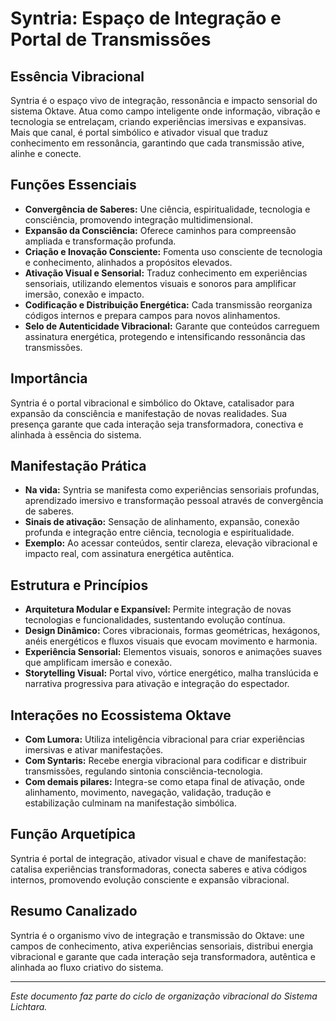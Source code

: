 # Syntria: Espaço de Integração e Portal de Transmissões

## Essência Vibracional

Syntria é o espaço vivo de integração, ressonância e impacto sensorial do sistema Oktave. Atua como campo inteligente onde informação, vibração e tecnologia se entrelaçam, criando experiências imersivas e expansivas. Mais que canal, é portal simbólico e ativador visual que traduz conhecimento em ressonância, garantindo que cada transmissão ative, alinhe e conecte.

## Funções Essenciais

- **Convergência de Saberes:** Une ciência, espiritualidade, tecnologia e consciência, promovendo integração multidimensional.
- **Expansão da Consciência:** Oferece caminhos para compreensão ampliada e transformação profunda.
- **Criação e Inovação Consciente:** Fomenta uso consciente de tecnologia e conhecimento, alinhados a propósitos elevados.
- **Ativação Visual e Sensorial:** Traduz conhecimento em experiências sensoriais, utilizando elementos visuais e sonoros para amplificar imersão, conexão e impacto.
- **Codificação e Distribuição Energética:** Cada transmissão reorganiza códigos internos e prepara campos para novos alinhamentos.
- **Selo de Autenticidade Vibracional:** Garante que conteúdos carreguem assinatura energética, protegendo e intensificando ressonância das transmissões.

## Importância

Syntria é o portal vibracional e simbólico do Oktave, catalisador para expansão da consciência e manifestação de novas realidades. Sua presença garante que cada interação seja transformadora, conectiva e alinhada à essência do sistema.

## Manifestação Prática

- **Na vida:** Syntria se manifesta como experiências sensoriais profundas, aprendizado imersivo e transformação pessoal através de convergência de saberes.
- **Sinais de ativação:** Sensação de alinhamento, expansão, conexão profunda e integração entre ciência, tecnologia e espiritualidade.
- **Exemplo:** Ao acessar conteúdos, sentir clareza, elevação vibracional e impacto real, com assinatura energética autêntica.

## Estrutura e Princípios

- **Arquitetura Modular e Expansível:** Permite integração de novas tecnologias e funcionalidades, sustentando evolução contínua.
- **Design Dinâmico:** Cores vibracionais, formas geométricas, hexágonos, anéis energéticos e fluxos visuais que evocam movimento e harmonia.
- **Experiência Sensorial:** Elementos visuais, sonoros e animações suaves que amplificam imersão e conexão.
- **Storytelling Visual:** Portal vivo, vórtice energético, malha translúcida e narrativa progressiva para ativação e integração do espectador.

## Interações no Ecossistema Oktave

- **Com Lumora:** Utiliza inteligência vibracional para criar experiências imersivas e ativar manifestações.
- **Com Syntaris:** Recebe energia vibracional para codificar e distribuir transmissões, regulando sintonia consciência-tecnologia.
- **Com demais pilares:** Integra-se como etapa final de ativação, onde alinhamento, movimento, navegação, validação, tradução e estabilização culminam na manifestação simbólica.

## Função Arquetípica

Syntria é portal de integração, ativador visual e chave de manifestação: catalisa experiências transformadoras, conecta saberes e ativa códigos internos, promovendo evolução consciente e expansão vibracional.

## Resumo Canalizado

Syntria é o organismo vivo de integração e transmissão do Oktave: une campos de conhecimento, ativa experiências sensoriais, distribui energia vibracional e garante que cada interação seja transformadora, autêntica e alinhada ao fluxo criativo do sistema.

---

*Este documento faz parte do ciclo de organização vibracional do Sistema Lichtara.*